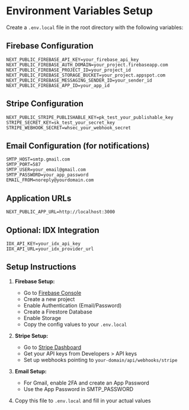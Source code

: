 # Environment Variables Setup

Create a `.env.local` file in the root directory with the following variables:

## Firebase Configuration
```
NEXT_PUBLIC_FIREBASE_API_KEY=your_firebase_api_key
NEXT_PUBLIC_FIREBASE_AUTH_DOMAIN=your_project.firebaseapp.com
NEXT_PUBLIC_FIREBASE_PROJECT_ID=your_project_id
NEXT_PUBLIC_FIREBASE_STORAGE_BUCKET=your_project.appspot.com
NEXT_PUBLIC_FIREBASE_MESSAGING_SENDER_ID=your_sender_id
NEXT_PUBLIC_FIREBASE_APP_ID=your_app_id
```

## Stripe Configuration
```
NEXT_PUBLIC_STRIPE_PUBLISHABLE_KEY=pk_test_your_publishable_key
STRIPE_SECRET_KEY=sk_test_your_secret_key
STRIPE_WEBHOOK_SECRET=whsec_your_webhook_secret
```

## Email Configuration (for notifications)
```
SMTP_HOST=smtp.gmail.com
SMTP_PORT=587
SMTP_USER=your_email@gmail.com
SMTP_PASSWORD=your_app_password
EMAIL_FROM=noreply@yourdomain.com
```

## Application URLs
```
NEXT_PUBLIC_APP_URL=http://localhost:3000
```

## Optional: IDX Integration
```
IDX_API_KEY=your_idx_api_key
IDX_API_URL=your_idx_provider_url
```

## Setup Instructions

1. **Firebase Setup:**
   - Go to [Firebase Console](https://console.firebase.google.com/)
   - Create a new project
   - Enable Authentication (Email/Password)
   - Create a Firestore Database
   - Enable Storage
   - Copy the config values to your `.env.local`

2. **Stripe Setup:**
   - Go to [Stripe Dashboard](https://dashboard.stripe.com/)
   - Get your API keys from Developers > API keys
   - Set up webhooks pointing to `your-domain/api/webhooks/stripe`

3. **Email Setup:**
   - For Gmail, enable 2FA and create an App Password
   - Use the App Password in SMTP_PASSWORD

4. Copy this file to `.env.local` and fill in your actual values
